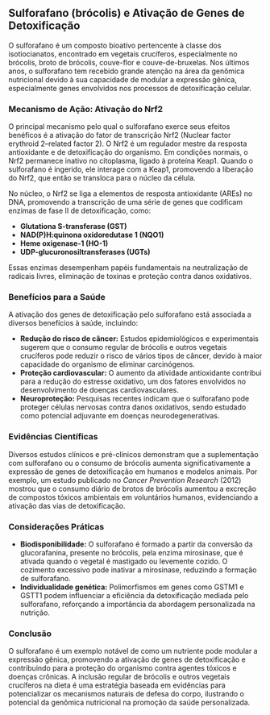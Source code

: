 
## Sulforafano (brócolis) e Ativação de Genes de Detoxificação

O sulforafano é um composto bioativo pertencente à classe dos isotiocianatos, encontrado em vegetais crucíferos, especialmente no brócolis, broto de brócolis, couve-flor e couve-de-bruxelas. Nos últimos anos, o sulforafano tem recebido grande atenção na área da genômica nutricional devido à sua capacidade de modular a expressão gênica, especialmente genes envolvidos nos processos de detoxificação celular.

### Mecanismo de Ação: Ativação do Nrf2

O principal mecanismo pelo qual o sulforafano exerce seus efeitos benéficos é a ativação do fator de transcrição Nrf2 (Nuclear factor erythroid 2–related factor 2). O Nrf2 é um regulador mestre da resposta antioxidante e de detoxificação do organismo. Em condições normais, o Nrf2 permanece inativo no citoplasma, ligado à proteína Keap1. Quando o sulforafano é ingerido, ele interage com a Keap1, promovendo a liberação do Nrf2, que então se transloca para o núcleo da célula.

No núcleo, o Nrf2 se liga a elementos de resposta antioxidante (AREs) no DNA, promovendo a transcrição de uma série de genes que codificam enzimas de fase II de detoxificação, como:

- **Glutationa S-transferase (GST)**
- **NAD(P)H:quinona oxidoredutase 1 (NQO1)**
- **Heme oxigenase-1 (HO-1)**
- **UDP-glucuronosiltransferases (UGTs)**

Essas enzimas desempenham papéis fundamentais na neutralização de radicais livres, eliminação de toxinas e proteção contra danos oxidativos.

### Benefícios para a Saúde

A ativação dos genes de detoxificação pelo sulforafano está associada a diversos benefícios à saúde, incluindo:

- **Redução do risco de câncer:** Estudos epidemiológicos e experimentais sugerem que o consumo regular de brócolis e outros vegetais crucíferos pode reduzir o risco de vários tipos de câncer, devido à maior capacidade do organismo de eliminar carcinógenos.
- **Proteção cardiovascular:** O aumento da atividade antioxidante contribui para a redução do estresse oxidativo, um dos fatores envolvidos no desenvolvimento de doenças cardiovasculares.
- **Neuroproteção:** Pesquisas recentes indicam que o sulforafano pode proteger células nervosas contra danos oxidativos, sendo estudado como potencial adjuvante em doenças neurodegenerativas.

### Evidências Científicas

Diversos estudos clínicos e pré-clínicos demonstram que a suplementação com sulforafano ou o consumo de brócolis aumenta significativamente a expressão de genes de detoxificação em humanos e modelos animais. Por exemplo, um estudo publicado no *Cancer Prevention Research* (2012) mostrou que o consumo diário de brotos de brócolis aumentou a excreção de compostos tóxicos ambientais em voluntários humanos, evidenciando a ativação das vias de detoxificação.

### Considerações Práticas

- **Biodisponibilidade:** O sulforafano é formado a partir da conversão da glucorafanina, presente no brócolis, pela enzima mirosinase, que é ativada quando o vegetal é mastigado ou levemente cozido. O cozimento excessivo pode inativar a mirosinase, reduzindo a formação de sulforafano.
- **Individualidade genética:** Polimorfismos em genes como GSTM1 e GSTT1 podem influenciar a eficiência da detoxificação mediada pelo sulforafano, reforçando a importância da abordagem personalizada na nutrição.

### Conclusão

O sulforafano é um exemplo notável de como um nutriente pode modular a expressão gênica, promovendo a ativação de genes de detoxificação e contribuindo para a proteção do organismo contra agentes tóxicos e doenças crônicas. A inclusão regular de brócolis e outros vegetais crucíferos na dieta é uma estratégia baseada em evidências para potencializar os mecanismos naturais de defesa do corpo, ilustrando o potencial da genômica nutricional na promoção da saúde personalizada.
```
